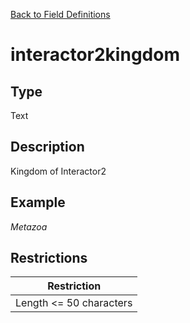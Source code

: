 [Back to Field Definitions](../../field_definition_overview)
# interactor2kingdom

## Type
Text

## Description


Kingdom of Interactor2
## Example
*Metazoa*

## Restrictions
| Restriction |
| :---------: |
| Length <= 50 characters |

